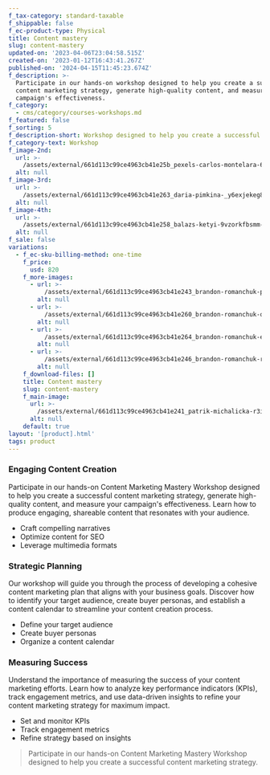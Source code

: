 ```yaml
---
f_tax-category: standard-taxable
f_shippable: false
f_ec-product-type: Physical
title: Content mastery
slug: content-mastery
updated-on: '2023-04-06T23:04:58.515Z'
created-on: '2023-01-12T16:43:41.267Z'
published-on: '2024-04-15T11:45:23.674Z'
f_description: >-
  Participate in our hands-on workshop designed to help you create a successful
  content marketing strategy, generate high-quality content, and measure your
  campaign's effectiveness.
f_category:
  - cms/category/courses-workshops.md
f_featured: false
f_sorting: 5
f_description-short: Workshop designed to help you create a successful content marketing
f_category-text: Workshop
f_image-2nd:
  url: >-
    /assets/external/661d113c99ce4963cb41e25b_pexels-carlos-montelara-6006082.jpg
  alt: null
f_image-3rd:
  url: >-
    /assets/external/661d113c99ce4963cb41e263_daria-pimkina-_y6exjekeg8-unsplash.jpg
  alt: null
f_image-4th:
  url: >-
    /assets/external/661d113c99ce4963cb41e258_balazs-ketyi-9vzorkfbsmm-unsplash.jpg
  alt: null
f_sale: false
variations:
  - f_ec-sku-billing-method: one-time
    f_price:
      usd: 820
    f_more-images:
      - url: >-
          /assets/external/661d113c99ce4963cb41e243_brandon-romanchuk-paca3af5yc0-unsplash.jpg
        alt: null
      - url: >-
          /assets/external/661d113c99ce4963cb41e260_brandon-romanchuk-qlyoc7tzdoe-unsplash.jpg
        alt: null
      - url: >-
          /assets/external/661d113c99ce4963cb41e264_brandon-romanchuk-eizfrxktcz0-unsplash.jpg
        alt: null
      - url: >-
          /assets/external/661d113c99ce4963cb41e246_brandon-romanchuk-rr9bw09e5ki-unsplash.jpg
        alt: null
    f_download-files: []
    title: Content mastery
    slug: content-mastery
    f_main-image:
      url: >-
        /assets/external/661d113c99ce4963cb41e241_patrik-michalicka-r3iaqhb7jws-unsplash.jpg
      alt: null
    default: true
layout: '[product].html'
tags: product
---
```


### Engaging Content Creation

Participate in our hands-on Content Marketing Mastery Workshop designed to help you create a successful content marketing strategy, generate high-quality content, and measure your campaign's effectiveness. Learn how to produce engaging, shareable content that resonates with your audience.

*   Craft compelling narratives
*   Optimize content for SEO
*   Leverage multimedia formats

### Strategic Planning

Our workshop will guide you through the process of developing a cohesive content marketing plan that aligns with your business goals. Discover how to identify your target audience, create buyer personas, and establish a content calendar to streamline your content creation process.

*   Define your target audience
*   Create buyer personas
*   Organize a content calendar

### Measuring Success

Understand the importance of measuring the success of your content marketing efforts. Learn how to analyze key performance indicators (KPIs), track engagement metrics, and use data-driven insights to refine your content marketing strategy for maximum impact.

*   Set and monitor KPIs
*   Track engagement metrics
*   Refine strategy based on insights

> Participate in our hands-on Content Marketing Mastery Workshop designed to help you create a successful content marketing strategy.

